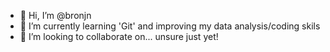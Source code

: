 - 👋 Hi, I’m @bronjn
- 🌱 I’m currently learning 'Git' and improving my data analysis/coding skils
- 💞️ I’m looking to collaborate on... unsure just yet!

<!---
bronjn/bronjn is a ✨ special ✨ repository because its `README.md` (this file) appears on your GitHub profile.
You can click the Preview link to take a look at your changes.
--->
